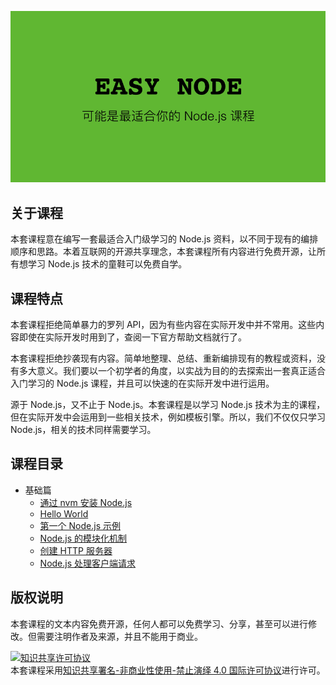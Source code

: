 ![](cover.png)

## 关于课程

本套课程意在编写一套最适合入门级学习的 Node.js 资料，以不同于现有的编排顺序和思路。本着互联网的开源共享理念，本套课程所有内容进行免费开源，让所有想学习 Node.js 技术的童鞋可以免费自学。

## 课程特点

本套课程拒绝简单暴力的罗列 API，因为有些内容在实际开发中并不常用。这些内容即使在实际开发时用到了，查阅一下官方帮助文档就行了。

本套课程拒绝抄袭现有内容。简单地整理、总结、重新编排现有的教程或资料，没有多大意义。我们要以一个初学者的角度，以实战为目的的去探索出一套真正适合入门学习的 Node.js 课程，并且可以快速的在实际开发中进行运用。

源于 Node.js，又不止于 Node.js。本套课程是以学习 Node.js 技术为主的课程，但在实际开发中会运用到一些相关技术，例如模板引擎。所以，我们不仅仅只学习 Node.js，相关的技术同样需要学习。

## 课程目录

- 基础篇
	- [通过 nvm 安装 Node.js](01-install-nodejs.md)
	- [Hello World](02-hello-world.md)
	- [第一个 Node.js 示例](03-first-sample.md)
	- [Node.js 的模块化机制](04-module-system.md)
	- [创建 HTTP 服务器](05-create-server.md)
	- [Node.js 处理客户端请求](06-client-request.md)

## 版权说明

本套课程的文本内容免费开源，任何人都可以免费学习、分享，甚至可以进行修改。但需要注明作者及来源，并且不能用于商业。

<a rel="license" href="http://creativecommons.org/licenses/by-nc-nd/4.0/"><img alt="知识共享许可协议" style="border-width:0" src="https://i.creativecommons.org/l/by-nc-nd/4.0/88x31.png" /></a><br />本套课程采用<a rel="license" href="http://creativecommons.org/licenses/by-nc-nd/4.0/">知识共享署名-非商业性使用-禁止演绎 4.0 国际许可协议</a>进行许可。